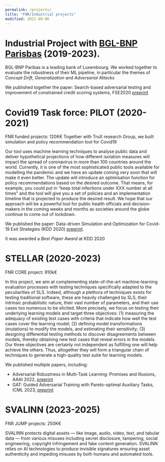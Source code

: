 ```yaml
---
permalink: /projects/
title: "FNR/Industrial projects"
modified: 2021-09-06
---
```


# Industrial Project with [BGL-BNP Parisbas](http://www.bgl.lu) (2019-2023).

BGL-BNP Paribas is a leading bank of Luxembourg. We worked together to evaluate the robustness of their ML pipeline,
in particular the themes of *Concept Drift*, *Generalization* and *Adversarial Attacks*


We published together the paper: 
Search-based adversarial testing and improvement of constrained credit scoring systems, FSE2020 [preprint](https://www.semanticscholar.org/paper/Search-based-adversarial-testing-and-improvement-of-Ghamizi-Cordy/32e8a4ac3a5609b961cf67b2aa2bec8a548e499c)


# Covid19 Task force: PILOT (2020-2021)

FNR funded projects: 120K€
Together with TruX research Group, we built simulation and policy recommendation tool for Covid19

Our tool uses machine learning techniques to analyse public data and deliver hypothetical projections of how different isolation measures will impact the spread of coronavirus in more than 100 countries around the world. Currently, it is one of the most sophisticated public tools available for modelling the pandemic and we have an update coming very soon that will make it even better. The update will introduce an optimisation function for policy recommendations based on the desired outcome. That means, for example, you could put in “keep total infections under XXX number at all times” and the tool will give you a set of policies and an implementation timeline that is projected to produce the desired result. We hope that our approach will be a powerful tool for public health officials and decision-makers in the coming weeks and months as societies around the globe continue to come out of lockdown.

We published the paper: Data-driven Simulation and Optimization for Covid-19 Exit Strategies (KDD 2020) [preprint](https://www.semanticscholar.org/paper/14996cc316d471b84124c77ef9ff5922ad97b155).

It was awarded a *Best Paper Award* at KDD 2020

# STELLAR (2020-2023)

FNR CORE project: 910k€

In this project, we aim at complementing state-of-the-art machine-learning evaluation processes with
testing techniques specifically adapted to the peculiarities of SLS. Indeed, although a plethora of techniques exists
for testing traditional software, these are heavily challenged by SLS, their intrinsic probabilistic nature, their vast
number of parameters, and their use cases too numerous to be elicited. More precisely, we focus on testing their
underlying learning models and target three objectives: (1) measuring the adequacy of existing test cases with
criteria that indicate how well the test cases cover the learning model; (2) defining model transformations
(mutations) to modify the models, and estimating their sensitivity; (3) designing differential testing methods to
discover disagreements between models, thereby obtaining new test cases that reveal errors in the models. Our
three objectives are certainly not independent as fulfilling one will help achieve the others. Thus, altogether they will
form a triangular chain of techniques to generate a high-quality test suite for learning models.


We published multiple papers, including:
* Adversarial Robustness in Multi-Task Learning: Promises and Illusions, AAAI 2022, [preprint](https://arxiv.org/pdf/2110.15053)
* GAT: Guided Adversarial Training with Pareto-optimal Auxiliary Tasks, ICML 2023, [preprint](https://arxiv.org/pdf/2302.02907)


# SVALINN (2023-2025)
FNR JUMP projects: 250K€

SVALINN protects digital assets — like image, audio, video, text, and tabular data — from various misuses including secret disclosure, tampering, social engineering, copyright infringement and fake content generation. SVALINN relies on AI technologies to produce invisible signatures ensuring asset authenticity and impeding misuses by both humans and automated tools.

